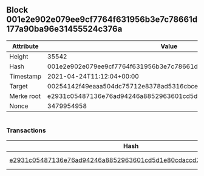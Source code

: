 ## Block 001e2e902e079ee9cf7764f631956b3e7c78661d177a90ba96e31455524c376a

Attribute | Value
--- | ---
Height | 35542
Hash | 001e2e902e079ee9cf7764f631956b3e7c78661d177a90ba96e31455524c376a
Timestamp | 2021-04-24T11:12:04+00:00
Target | 00254142f49eaaa504dc75712e8378ad5316cbcead634704b3734b6271167cc4
Merke root | e2931c05487136e76ad94246a8852963601cd5d1e80cdaccd2283d578df37c79
Nonce | 3479954958

```

```

### Transactions

Hash | Amount
--- | ---
[e2931c05487136e76ad94246a8852963601cd5d1e80cdaccd2283d578df37c79](e2931c05487136e76ad94246a8852963601cd5d1e80cdaccd2283d578df37c79.md) | 10.00000000 SKEPTI 
